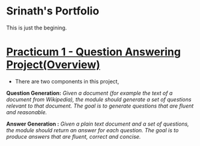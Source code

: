 # Srinath's Portfolio 
This is just the begining. 

# [Practicum 1 - Question Answering Project(Overview)](https://github.com/iiit-msit/QuestionAnswering)
* There are two components in this project, 

**Question Generation:** 
*Given a document (for example the text of a document from Wikipedia), the module should generate a set of questions relevant to that document. The goal is to generate questions that are fluent and reasonable.* 

**Answer Generation :** 
*Given a plain text document and a set of questions, the module should return an answer for each question. The goal is to produce answers that are fluent, correct and concise.*
